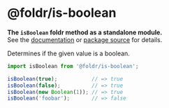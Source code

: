 # @foldr/is-boolean

**The `isBoolean` foldr method as a standalone module.**    
See the [documentation](http://foldr.com/0.0.0/is-boolean) or [package source](https:/github.com/CloudVessel/foldr/blob/master/packages/categories/is-boolean/src/index.js) for details.

Determines if the given value is a boolean.

```js
import isBoolean from '@foldr/is-boolean';

isBoolean(true);           // => true
isBoolean(false);          // => true
isBoolean(new Boolean(1)); // => true
isBoolean('foobar');       // => false
```
